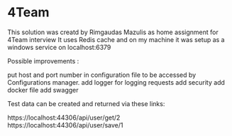 # 4Team
This solution was creatd by Rimgaudas Mazulis as home assignment for 4Team interview
It uses Redis cache and on my machine it was setup as a windows service on localhost:6379

Possible improvements : 

put host and port number in configuration file to be accessed by Configurations manager.
add logger for logging requests
add security
add docker file
add swagger 

Test data can be created and returned via these links:

https://localhost:44306/api/user/get/2
https://localhost:44306/api/user/save/1

